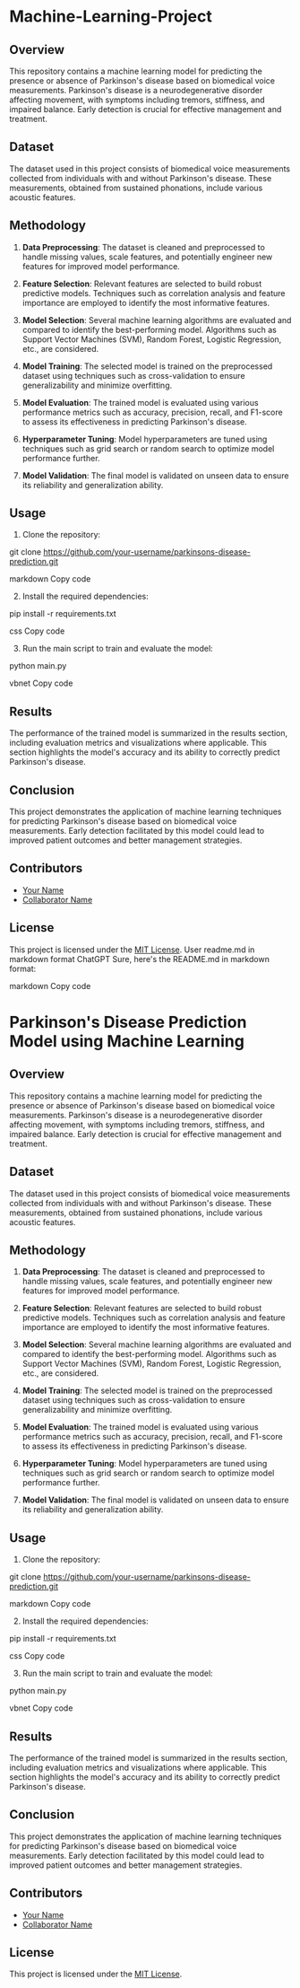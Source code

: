 # Machine-Learning-Project

## Overview

This repository contains a machine learning model for predicting the presence or absence of Parkinson's disease based on biomedical voice measurements. Parkinson's disease is a neurodegenerative disorder affecting movement, with symptoms including tremors, stiffness, and impaired balance. Early detection is crucial for effective management and treatment.

## Dataset

The dataset used in this project consists of biomedical voice measurements collected from individuals with and without Parkinson's disease. These measurements, obtained from sustained phonations, include various acoustic features.

## Methodology

1. **Data Preprocessing**: The dataset is cleaned and preprocessed to handle missing values, scale features, and potentially engineer new features for improved model performance.

2. **Feature Selection**: Relevant features are selected to build robust predictive models. Techniques such as correlation analysis and feature importance are employed to identify the most informative features.

3. **Model Selection**: Several machine learning algorithms are evaluated and compared to identify the best-performing model. Algorithms such as Support Vector Machines (SVM), Random Forest, Logistic Regression, etc., are considered.

4. **Model Training**: The selected model is trained on the preprocessed dataset using techniques such as cross-validation to ensure generalizability and minimize overfitting.

5. **Model Evaluation**: The trained model is evaluated using various performance metrics such as accuracy, precision, recall, and F1-score to assess its effectiveness in predicting Parkinson's disease.

6. **Hyperparameter Tuning**: Model hyperparameters are tuned using techniques such as grid search or random search to optimize model performance further.

7. **Model Validation**: The final model is validated on unseen data to ensure its reliability and generalization ability.

## Usage

1. Clone the repository:

git clone https://github.com/your-username/parkinsons-disease-prediction.git

markdown
Copy code

2. Install the required dependencies:

pip install -r requirements.txt

css
Copy code

3. Run the main script to train and evaluate the model:

python main.py

vbnet
Copy code

## Results

The performance of the trained model is summarized in the results section, including evaluation metrics and visualizations where applicable. This section highlights the model's accuracy and its ability to correctly predict Parkinson's disease.

## Conclusion

This project demonstrates the application of machine learning techniques for predicting Parkinson's disease based on biomedical voice measurements. Early detection facilitated by this model could lead to improved patient outcomes and better management strategies.

## Contributors

- [Your Name](https://github.com/your-username)
- [Collaborator Name](https://github.com/collaborator-username)

## License

This project is licensed under the [MIT License](LICENSE).
User
readme.md in markdown format
ChatGPT
Sure, here's the README.md in markdown format:

markdown
Copy code
# Parkinson's Disease Prediction Model using Machine Learning

## Overview

This repository contains a machine learning model for predicting the presence or absence of Parkinson's disease based on biomedical voice measurements. Parkinson's disease is a neurodegenerative disorder affecting movement, with symptoms including tremors, stiffness, and impaired balance. Early detection is crucial for effective management and treatment.

## Dataset

The dataset used in this project consists of biomedical voice measurements collected from individuals with and without Parkinson's disease. These measurements, obtained from sustained phonations, include various acoustic features.

## Methodology

1. **Data Preprocessing**: The dataset is cleaned and preprocessed to handle missing values, scale features, and potentially engineer new features for improved model performance.

2. **Feature Selection**: Relevant features are selected to build robust predictive models. Techniques such as correlation analysis and feature importance are employed to identify the most informative features.

3. **Model Selection**: Several machine learning algorithms are evaluated and compared to identify the best-performing model. Algorithms such as Support Vector Machines (SVM), Random Forest, Logistic Regression, etc., are considered.

4. **Model Training**: The selected model is trained on the preprocessed dataset using techniques such as cross-validation to ensure generalizability and minimize overfitting.

5. **Model Evaluation**: The trained model is evaluated using various performance metrics such as accuracy, precision, recall, and F1-score to assess its effectiveness in predicting Parkinson's disease.

6. **Hyperparameter Tuning**: Model hyperparameters are tuned using techniques such as grid search or random search to optimize model performance further.

7. **Model Validation**: The final model is validated on unseen data to ensure its reliability and generalization ability.

## Usage

1. Clone the repository:

git clone https://github.com/your-username/parkinsons-disease-prediction.git

markdown
Copy code

2. Install the required dependencies:

pip install -r requirements.txt

css
Copy code

3. Run the main script to train and evaluate the model:

python main.py

vbnet
Copy code

## Results

The performance of the trained model is summarized in the results section, including evaluation metrics and visualizations where applicable. This section highlights the model's accuracy and its ability to correctly predict Parkinson's disease.

## Conclusion

This project demonstrates the application of machine learning techniques for predicting Parkinson's disease based on biomedical voice measurements. Early detection facilitated by this model could lead to improved patient outcomes and better management strategies.

## Contributors

- [Your Name](https://github.com/your-username)
- [Collaborator Name](https://github.com/collaborator-username)

## License

This project is licensed under the [MIT License](LICENSE).
